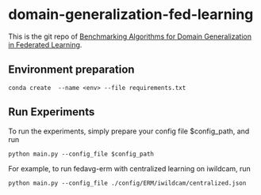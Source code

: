 # domain-generalization-fed-learning

This is the git repo of [Benchmarking Algorithms for Domain Generalization in Federated Learning](https://openreview.net/forum?id=IsCg7qoy8i9).

## Environment preparation
```
conda create  --name <env> --file requirements.txt
```
## Run Experiments
To run the experiments, simply prepare your config file $config_path, and run
```
python main.py --config_file $config_path
```
For example, to run fedavg-erm with centralized learning on iwildcam, run
```
python main.py --config_file ./config/ERM/iwildcam/centralized.json
```

<!-- ## Implement your own methods
### Client

### Server
 -->
